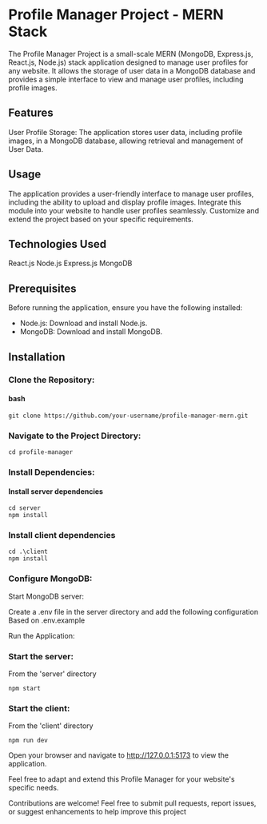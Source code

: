 # Profile Manager Project - MERN Stack

The Profile Manager Project is a small-scale MERN (MongoDB, Express.js, React.js, Node.js) stack application designed to manage user profiles for any website. It allows the storage of user data in a MongoDB database and provides a simple interface to view and manage user profiles, including profile images.

## Features
User Profile Storage: The application stores user data, including profile images, in a MongoDB database, allowing retrieval and management of User Data.

## Usage
The application provides a user-friendly interface to manage user profiles, including the ability to upload and display profile images.
Integrate this module into your website to handle user profiles seamlessly.
Customize and extend the project based on your specific requirements.

## Technologies Used
React.js 
Node.js
Express.js 
MongoDB

## Prerequisites
Before running the application, ensure you have the following installed:

- Node.js: Download and install Node.js.
- MongoDB: Download and install MongoDB.
## Installation
### Clone the Repository:

#### bash
```
git clone https://github.com/your-username/profile-manager-mern.git
```

### Navigate to the Project Directory:
```
cd profile-manager
```

### Install Dependencies:

#### Install server dependencies
``` 
cd server
npm install 
```

### Install client dependencies
```
cd .\client
npm install
```
### Configure MongoDB:

Start MongoDB server:

Create a .env file in the server directory and add the following configuration Based on .env.example

Run the Application:
### Start the server:
From the 'server' directory
```
npm start
```

### Start the client:
From the 'client' directory
```
npm run dev
```
Open your browser and navigate to http://127.0.0.1:5173 to view the application.


Feel free to adapt and extend this Profile Manager for your website's specific needs.

Contributions are welcome! Feel free to submit pull requests, report issues, or suggest enhancements to help improve this project